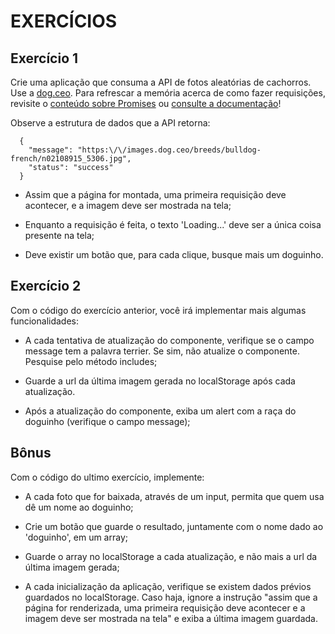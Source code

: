 # EXERCÍCIOS
## Exercício 1

Crie uma aplicação que consuma a API de fotos aleatórias de cachorros. Use a [dog.ceo](https://dog.ceo/dog-api/). Para refrescar a memória acerca de como fazer requisições, revisite o [conteúdo sobre Promises](https://app.betrybe.com/course/fundamentals/js-asynchronous/promises) ou [consulte a documentação](https://developer.mozilla.org/pt-BR/docs/Web/API/Fetch_API/Using_Fetch)!

Observe a estrutura de dados que a API retorna:
```
  {
    "message": "https:\/\/images.dog.ceo/breeds/bulldog-french/n02108915_5306.jpg",
    "status": "success"
  }
```

* Assim que a página for montada, uma primeira requisição deve acontecer, e a imagem deve ser mostrada na tela;

* Enquanto a requisição é feita, o texto 'Loading...' deve ser a única coisa presente na tela;

* Deve existir um botão que, para cada clique, busque mais um doguinho.

## Exercício 2
Com o código do exercício anterior, você irá implementar mais algumas funcionalidades:

* A cada tentativa de atualização do componente, verifique se o campo message tem a palavra terrier. Se sim, não atualize o componente. Pesquise pelo método includes;

* Guarde a url da última imagem gerada no localStorage após cada atualização.

* Após a atualização do componente, exiba um alert com a raça do doguinho (verifique o campo message);

## Bônus
Com o código do ultimo exercício, implemente:

* A cada foto que for baixada, através de um input, permita que quem usa dê um nome ao doguinho;

* Crie um botão que guarde o resultado, juntamente com o nome dado ao 'doguinho', em um array;

* Guarde o array no localStorage a cada atualização, e não mais a url da última imagem gerada;

* A cada inicialização da aplicação, verifique se existem dados prévios guardados no localStorage. Caso haja, ignore a instrução "assim que a página for renderizada, uma primeira requisição deve acontecer e a imagem deve ser mostrada na tela" e exiba a última imagem guardada.